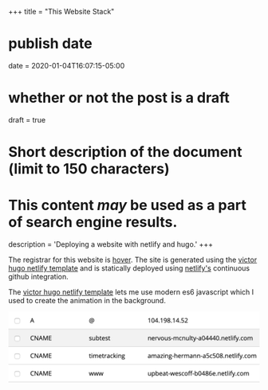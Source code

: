 +++
title = "This Website Stack"
# publish date
date = 2020-01-04T16:07:15-05:00
# whether or not the post is a draft
draft = true
#  Short description of the document (limit to 150 characters)
# This content *may* be used as a part of search engine results.
description = 'Deploying a website with netlify and hugo.'
+++

The registrar for this website is [hover](https://www.hover.com/). The site is generated using the [victor hugo netlify template](https://github.com/netlify-templates/victor-hugo) and is statically deployed using [netlify's](https://netlify.com) continuous github integration.

The [victor hugo netlify template](https://github.com/netlify-templates/victor-hugo) lets me use modern es6 javascript which I used to create the
animation in the background.

![Domains](img/2020-01-04-16-20-58.png "The dns records for the site.")
